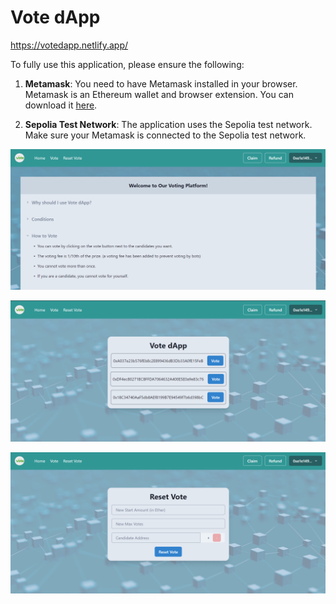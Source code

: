 # Vote dApp

https://votedapp.netlify.app/

To fully use this application, please ensure the following:

1. **Metamask**: You need to have Metamask installed in your browser. Metamask is an Ethereum wallet and browser extension. You can download it [here](https://metamask.io/download/).

2. **Sepolia Test Network**: The application uses the Sepolia test network. Make sure your Metamask is connected to the Sepolia test network.

![Example Image](https://github.com/saimthecan/Vote-dApp/blob/master/readmePic/vote2.PNG)

![Example Image](https://github.com/saimthecan/Vote-dApp/blob/master/readmePic/vote1.PNG)

![Example Image](https://github.com/saimthecan/Vote-dApp/blob/master/readmePic/vote3.PNG)
